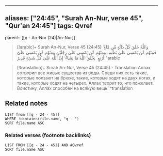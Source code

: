 
---
aliases: ["24:45", "Surah An-Nur, verse 45", "Qur'an 24:45"]
tags: Qvref
---

parent:: [[q - An-Nur (24)|An-Nur]]

> [!arabic]+ Surah An-Nur, Verse 45 (24:45)
> <span class="quran-arabic">وَٱللَّهُ خَلَقَ كُلَّ دَآبَّةٍ مِّن مَّآءٍ ۖ فَمِنْهُم مَّن يَمْشِى عَلَىٰ بَطْنِهِۦ وَمِنْهُم مَّن يَمْشِى عَلَىٰ رِجْلَيْنِ وَمِنْهُم مَّن يَمْشِى عَلَىٰٓ أَرْبَعٍ ۚ يَخْلُقُ ٱللَّهُ مَا يَشَآءُ ۚ إِنَّ ٱللَّهَ عَلَىٰ كُلِّ شَىْءٍ قَدِيرٌ</span>
^arabic

> [!translation]+ Surah An-Nur, Verse 45 (24:45) - Translation
> Аллах сотворил все живые существа из воды. Среди них есть такие, которые ползают на брюхе, такие, которые ходят на двух ногах, и такие, которые ходят на четырех. Аллах творит то, что пожелает. Воистину, Аллах способен на всякую вещь.
^translation



## Related notes
```dataview
LIST from [[q - 24 - 45]]
WHERE !contains(file.name, "q - ")
SORT file.name ASC
```

### Related verses (footnote backlinks)
```dataview
LIST FROM [[q - 24 - 45]] AND #Qvref
SORT file.name ASC
```

